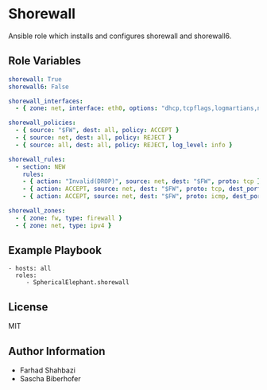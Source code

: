 Shorewall
=========

Ansible role which installs and configures shorewall and shorewall6.

Role Variables
--------------

```yaml
shorewall: True
shorewall6: False

shorewall_interfaces:
  - { zone: net, interface: eth0, options: "dhcp,tcpflags,logmartians,nosmurfs,sourceroute=0" }

shorewall_policies:
  - { source: "$FW", dest: all, policy: ACCEPT }
  - { source: net, dest: all, policy: REJECT }
  - { source: all, dest: all, policy: REJECT, log_level: info }

shorewall_rules:
  - section: NEW
    rules:
    - { action: "Invalid(DROP)", source: net, dest: "$FW", proto: tcp }
    - { action: ACCEPT, source: net, dest: "$FW", proto: tcp, dest_port: ssh }
    - { action: ACCEPT, source: net, dest: "$FW", proto: icmp, dest_port: echo-request }

shorewall_zones:
  - { zone: fw, type: firewall }
  - { zone: net, type: ipv4 }
```

Example Playbook
----------------

    - hosts: all
      roles:
         - SphericalElephant.shorewall

License
-------

MIT

Author Information
------------------

* Farhad Shahbazi
* Sascha Biberhofer

